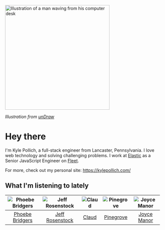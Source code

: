 <img src="https://user-images.githubusercontent.com/6766512/87306713-6f79d900-c4e6-11ea-989a-3242cbfc50c2.png" alt="Illustration of a man waving from his computer desk" height="340" />

_Illustration from [unDraw](https://undraw.co/)_

# Hey there

I'm Kyle Pollich, a full-stack engineer from Lancaster, Pennsylvania. I love web technology and solving challenging problems.
I work at [Elastic](https://www.elastic.co/) as a Senior JavaScript Engineer on [Fleet](https://www.elastic.co/guide/en/fleet/current/fleet-overview.html).

For more, check out my personal site: https://kylepollich.com/

## What I'm listening to lately

<!-- begin artists -->
  |![Phoebe Bridgers](https://i.scdn.co/image/3b6a427f0c54c0d116c433462ae1dd48474643d0)|![Jeff Rosenstock](https://i.scdn.co/image/06c1f59834180aa08d748e5e6e8d2190cf3bd505)|![Claud](https://i.scdn.co/image/167451fec85f6dba0583af4890a2feb5652b16f5)|![Pinegrove](https://i.scdn.co/image/cbed180a43a152df83d00d04bec789ca4c62ea7c)|![Joyce Manor](https://i.scdn.co/image/1bc978b9ba1b4b32acf2df416ae6a74cfbbc5f5f)|
  |:---:|:---:|:---:|:---:|:---:|
  |[Phoebe Bridgers](https://open.spotify.com/artist/1r1uxoy19fzMxunt3ONAkG)|[Jeff Rosenstock](https://open.spotify.com/artist/0wNZvrIMNUCs24G0wFg2D6)|[Claud](https://open.spotify.com/artist/5MaQlvNGOaTj39apHsXVq1)|[Pinegrove](https://open.spotify.com/artist/2gbT6GPXMis0OAkZbEQCYB)|[Joyce Manor](https://open.spotify.com/artist/7qbvNcfTfckhCNM8NiR8nN)|
<!-- end artists -->
